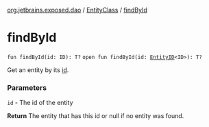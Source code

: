 [org.jetbrains.exposed.dao](../index.md) / [EntityClass](index.md) / [findById](.)

# findById

`fun findById(id: ID): T?`
`open fun findById(id: `[`EntityID`](../-entity-i-d/index.md)`<ID>): T?`

Get an entity by its [id](find-by-id.md#org.jetbrains.exposed.dao.EntityClass$findById(org.jetbrains.exposed.dao.EntityClass.ID)/id).

### Parameters

`id` - The id of the entity

**Return**
The entity that has this id or null if no entity was found.

